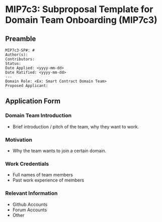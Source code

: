 # MIP7c3: Subproposal Template for Domain Team Onboarding (MIP7c3)

## Preamble
```
MIP7c3-SP#: #
Author(s):
Contributors:
Status: 
Date Applied: <yyyy-mm-dd>
Date Ratified: <yyyy-mm-dd>
---
Domain Role: <Ex: Smart Contract Domain Team>
Proposed Applicant: 
```
## Application Form

### Domain Team Introduction

-   Brief introduction / pitch of the team, why they want to work.
    

### Motivation

-   Why the team wants to join a certain domain.
    

### Work Credentials

-   Full names of team members
-   Past work experience of members
    
### Relevant Information
    
- Github Accounts
- Forum Accounts
- Other 
